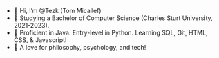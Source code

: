 - 👋 Hi, I’m @Tezk (Tom Micallef)
- 👀 Studying a Bachelor of Computer Science (Charles Sturt University, 2021-2023).
- 🌱 Proficient in Java. Entry-level in Python. Learning SQL, Git, HTML, CSS, & Javascript!
- 💞️ A love for philosophy, psychology, and tech!
<!---
Tezk/Tezk is a ✨ special ✨ repository because its `README.md` (this file) appears on your GitHub profile.
You can click the Preview link to take a look at your changes.
--->
